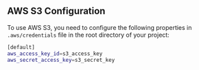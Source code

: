 ## AWS S3 Configuration

To use AWS S3, you need to configure the following properties in `.aws/credentials` file in the root directory of your project:

```bash
[default]
aws_access_key_id=s3_access_key
aws_secret_access_key=s3_secret_key
```